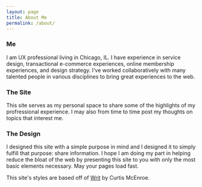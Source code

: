 ```yaml
---
layout: page
title: About Me
permalink: /about/
---
```


### Me
I am UX professional living in Chicago, IL. I have experience in service design, transactional e-commerce experiences, online membership experiences, and design strategy. I’ve worked collaboratively with many talented people in various disciplines to bring great experiences to the web.

### The Site
This site serves as my personal space to share some of the highlights of my profressional experience. I may also from time to time post my thoughts on topics that interest me.

### The Design
I designed this site with a simple purpose in mind and I designed it to simply fulfill that purpose: share information. I hope I am doing my part in helping reduce the bloat of the web by presenting this site to you with only the most basic elements necessary. May your pages load fast.

This site's styles are based off of [Writ](https://writ.cmcenroe.me/) by Curtis McEnroe.
